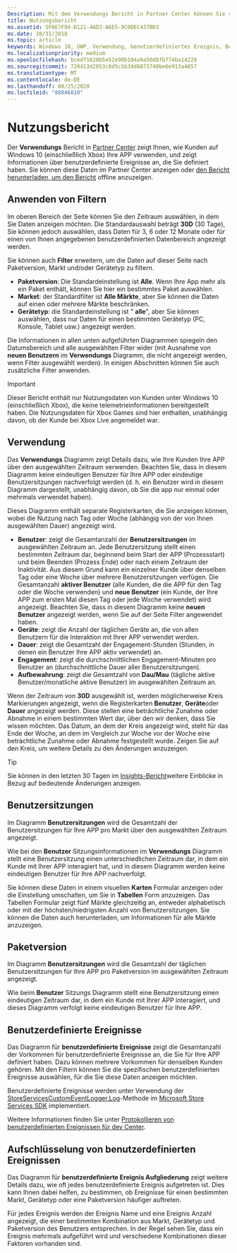 ```yaml
---
Description: Mit dem Verwendungs Bericht in Partner Center können Sie sehen, wie Kunden Ihre APP verwenden.
title: Nutzungsbericht
ms.assetid: 5F0E7F94-D121-4AD3-A6E5-9C0DEC437BD3
ms.date: 10/31/2018
ms.topic: article
keywords: Windows 10, UWP, Verwendung, benutzerdefiniertes Ereignis, Bericht, Telemetrie, Benutzersitzungen
ms.localizationpriority: medium
ms.openlocfilehash: bced71620b5e52e90b104a9a50d8fb774ba14228
ms.sourcegitcommit: 720413d2053c8d5c5b34d6873740be6e913a4857
ms.translationtype: MT
ms.contentlocale: de-DE
ms.lasthandoff: 08/25/2020
ms.locfileid: "88846810"
---
```

# <a name="usage-report"></a>Nutzungsbericht


Der **Verwendungs** Bericht in [Partner Center](https://partner.microsoft.com/dashboard) zeigt Ihnen, wie Kunden auf Windows 10 (einschließlich Xbox) Ihre APP verwenden, und zeigt Informationen über benutzerdefinierte Ereignisse an, die Sie definiert haben. Sie können diese Daten im Partner Center anzeigen oder [den Bericht herunterladen, um den Bericht](download-analytic-reports.md) offline anzuzeigen.


## <a name="apply-filters"></a>Anwenden von Filtern

Im oberen Bereich der Seite können Sie den Zeitraum auswählen, in dem Sie Daten anzeigen möchten. Die Standardauswahl beträgt **30D** (30 Tage), Sie können jedoch auswählen, dass Daten für 3, 6 oder 12 Monate oder für einen von Ihnen angegebenen benutzerdefinierten Datenbereich angezeigt werden.

Sie können auch **Filter** erweitern, um die Daten auf dieser Seite nach Paketversion, Markt und/oder Gerätetyp zu filtern.

-   **Paketversion**: Die Standardeinstellung ist **Alle**. Wenn Ihre App mehr als ein Paket enthält, können Sie hier ein bestimmtes Paket auswählen.
-   **Market**: der Standardfilter ist **Alle Märkte**, aber Sie können die Daten auf einen oder mehrere Märkte beschränken.
-   **Gerätetyp**: die Standardeinstellung ist " **alle**", aber Sie können auswählen, dass nur Daten für einen bestimmten Gerätetyp (PC, Konsole, Tablet usw.) angezeigt werden.

Die Informationen in allen unten aufgeführten Diagrammen spiegeln den Datumsbereich und alle ausgewählten Filter wider (mit Ausnahme von **neuen Benutzern** im **Verwendungs** Diagramm, die nicht angezeigt werden, wenn Filter ausgewählt werden). In einigen Abschnitten können Sie auch zusätzliche Filter anwenden.

> [!IMPORTANT]
> Dieser Bericht enthält nur Nutzungsdaten von Kunden unter Windows 10 (einschließlich Xbox), die keine telemetrieinformationen bereitgestellt haben. Die Nutzungsdaten für Xbox Games sind hier enthalten, unabhängig davon, ob der Kunde bei Xbox Live angemeldet war. 


## <a name="usage"></a>Verwendung

Das **Verwendungs** Diagramm zeigt Details dazu, wie Ihre Kunden Ihre APP über den ausgewählten Zeitraum verwenden. Beachten Sie, dass in diesem Diagramm keine eindeutigen Benutzer für Ihre APP oder eindeutige Benutzersitzungen nachverfolgt werden (d. h. ein Benutzer wird in diesem Diagramm dargestellt, unabhängig davon, ob Sie die app nur einmal oder mehrmals verwendet haben).

Dieses Diagramm enthält separate Registerkarten, die Sie anzeigen können, wobei die Nutzung nach Tag oder Woche (abhängig von der von Ihnen ausgewählten Dauer) angezeigt wird.

- **Benutzer**: zeigt die Gesamtanzahl der **Benutzersitzungen** im ausgewählten Zeitraum an. Jede Benutzersitzung stellt einen bestimmten Zeitraum dar, beginnend beim Start der APP (Prozessstart) und beim Beenden (Prozess Ende) oder nach einem Zeitraum der Inaktivität. Aus diesem Grund kann ein einzelner Kunde über denselben Tag oder eine Woche über mehrere Benutzersitzungen verfügen. Die Gesamtanzahl **aktiver Benutzer** (alle Kunden, die die APP für den Tag oder die Woche verwenden) und **neue Benutzer** (ein Kunde, der Ihre APP zum ersten Mal diesen Tag oder jede Woche verwendet) wird angezeigt. Beachten Sie, dass in diesem Diagramm keine **neuen Benutzer** angezeigt werden, wenn Sie auf der Seite Filter angewendet haben.
- **Geräte**: zeigt die Anzahl der täglichen Geräte an, die von allen Benutzern für die Interaktion mit Ihrer APP verwendet werden.
- **Dauer**: zeigt die Gesamtzahl der Engagement-Stunden (Stunden, in denen ein Benutzer Ihre APP aktiv verwendet) an.
- **Engagement**: zeigt die durchschnittlichen Engagement-Minuten pro Benutzer an (durchschnittliche Dauer aller Benutzersitzungen). 
- **Aufbewahrung**: zeigt die Gesamtzahl von **Dau/Mau** (tägliche aktive Benutzer/monatliche aktive Benutzer) im ausgewählten Zeitraum an.

Wenn der Zeitraum von **30D** ausgewählt ist, werden möglicherweise Kreis Markierungen angezeigt, wenn die Registerkarten **Benutzer**, **Geräte**oder **Dauer** angezeigt werden. Diese stellen eine beträchtliche Zunahme oder Abnahme in einem bestimmten Wert dar, über den wir denken, dass Sie wissen möchten. Das Datum, an dem der Kreis angezeigt wird, steht für das Ende der Woche, an dem im Vergleich zur Woche vor der Woche eine beträchtliche Zunahme oder Abnahme festgestellt wurde. Zeigen Sie auf den Kreis, um weitere Details zu den Änderungen anzuzeigen.  

> [!TIP]
> Sie können in den letzten 30 Tagen im [Insights-Bericht](insights-report.md)weitere Einblicke in Bezug auf bedeutende Änderungen anzeigen.


## <a name="user-sessions"></a>Benutzersitzungen

Im Diagramm **Benutzersitzungen** wird die Gesamtzahl der Benutzersitzungen für Ihre APP pro Markt über den ausgewählten Zeitraum angezeigt.

Wie bei den **Benutzer** Sitzungsinformationen im **Verwendungs** Diagramm stellt eine Benutzersitzung einen unterschiedlichen Zeitraum dar, in dem ein Kunde mit Ihrer APP interagiert hat, und in diesem Diagramm werden keine eindeutigen Benutzer für Ihre APP nachverfolgt.

Sie können diese Daten in einem visuellen **Karten** Formular anzeigen oder die Einstellung umschalten, um Sie in **Tabellen** Form anzuzeigen. Das Tabellen Formular zeigt fünf Märkte gleichzeitig an, entweder alphabetisch oder mit der höchsten/niedrigsten Anzahl von Benutzersitzungen. Sie können die Daten auch herunterladen, um Informationen für alle Märkte anzuzeigen.


## <a name="package-version"></a>Paketversion

Im Diagramm **Benutzersitzungen** wird die Gesamtzahl der täglichen Benutzersitzungen für Ihre APP pro Paketversion im ausgewählten Zeitraum angezeigt.

Wie beim **Benutzer** Sitzungs Diagramm stellt eine Benutzersitzung einen eindeutigen Zeitraum dar, in dem ein Kunde mit Ihrer APP interagiert, und dieses Diagramm verfolgt keine eindeutigen Benutzer für Ihre APP.


## <a name="custom-events"></a>Benutzerdefinierte Ereignisse

Das Diagramm für **benutzerdefinierte Ereignisse** zeigt die Gesamtanzahl der Vorkommen für benutzerdefinierte Ereignisse an, die Sie für Ihre APP definiert haben. Dazu können mehrere Vorkommen für denselben Kunden gehören. Mit den Filtern können Sie die spezifischen benutzerdefinierten Ereignisse auswählen, für die Sie diese Daten anzeigen möchten.

Benutzerdefinierte Ereignisse werden unter Verwendung der [StoreServicesCustomEventLogger.Log](https://docs.microsoft.com/uwp/api/microsoft.services.store.engagement.storeservicescustomeventlogger.log)-Methode im [Microsoft Store Services SDK](../monetize/microsoft-store-services-sdk.md) implementiert.

Weitere Informationen finden Sie unter [Protokollieren von benutzerdefinierten Ereignissen für dev Center](../monetize/log-custom-events-for-dev-center.md).


## <a name="custom-events-breakdown"></a>Aufschlüsselung von benutzerdefinierten Ereignissen

Das Diagramm für **benutzerdefinierte Ereignis Aufgliederung** zeigt weitere Details dazu, wie oft jedes benutzerdefinierte Ereignis aufgetreten ist. Dies kann Ihnen dabei helfen, zu bestimmen, ob Ereignisse für einen bestimmten Markt, Gerätetyp oder eine Paketversion häufiger auftreten.

Für jedes Ereignis werden der Ereignis Name und eine Ereignis Anzahl angezeigt, die einer bestimmten Kombination aus Markt, Gerätetyp und Paketversion des Benutzers entsprechen. In der Regel sehen Sie, dass ein Ereignis mehrmals aufgeführt wird und verschiedene Kombinationen dieser Faktoren vorhanden sind. 




 
